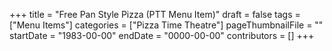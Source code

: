 +++
title = "Free Pan Style Pizza (PTT Menu Item)"
draft = false
tags = ["Menu Items"]
categories = ["Pizza Time Theatre"]
pageThumbnailFile = ""
startDate = "1983-00-00"
endDate = "0000-00-00"
contributors = []
+++
